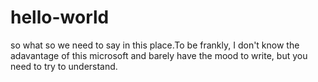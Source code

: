 # hello-world
so what so we need to say in this place.To be frankly, I don't know the adavantage of this microsoft and barely have the mood to write, but you need to try to understand.
